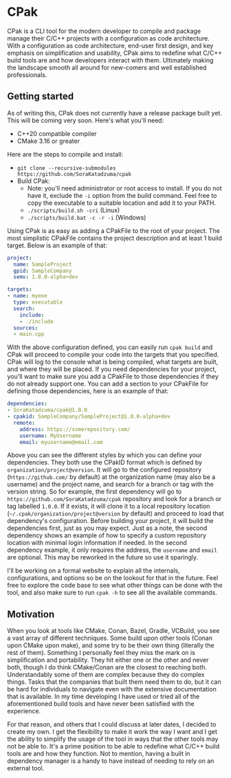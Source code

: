 # CPak
CPak is a CLI tool for the modern developer to compile and package manage their C/C++ projects with a configuration as code architecture. With a configuration as code architecture, end-user first design, and key emphasis on simplification and usability, CPak aims to redefine what C/C++ build tools are and how developers interact with them. Ultimately making the landscape smooth all around for new-comers and well established professionals.

## Getting started
As of writing this, CPak does not currently have a release package built yet. This will be coming very soon. Here's what you'll need:
* C++20 compatible compiler
* CMake 3.16 or greater

Here are the steps to compile and install:
* `git clone --recursive-submodules https://github.com/SoraKatadzuma/cpak`
* Build CPak:
    * Note: you'll need administrator or root access to install. If you do not have it, exclude the `-i` option from the build command. Feel free to copy the executable to a suitable location and add it to your PATH.
    * `./scripts/build.sh -cri` (Linux)
    * `./scripts/build.bat -c -r -i` (Windows)

Using CPak is as easy as adding a CPakFile to the root of your project. The most simplistic CPakFile contains the project description and at least 1 build target. Below is an example of that:
```yaml
project:
  name: SampleProject
  gpid: SampleCompany
  semv: 1.0.0-alpha+dev

targets:
- name: myexe
  type: executable
  search:
    include:
    - ./include
  sources:
  - main.cpp
```
With the above configuration defined, you can easily run `cpak build` and CPak will proceed to compile your code into the targets that you specified. CPak will log to the console what is being compiled, what targets are built, and where they will be placed. If you need dependencies for your project, you'll want to make sure you add a CPakFile to those dependencies if they do not already support one. You can add a section to your CPakFile for defining those dependencies, here is an example of that:
```yaml
dependencies:
- SoraKatadzuma/cpak@1.0.0
- cpakid: SampleCompany/SampleProject@1.0.0-alpha+dev
  remote:
    address: https://somerepository.com/
    username: MyUsername
    email: myusername@email.com
```
Above you can see the different styles by which you can define your dependencies. They both use the CPakID format which is defined by `organization/project@version`. It will go to the configured repository (`https://github.com/` by default) at the organization name (may also be a username) and the project name, and search for a branch or tag with the version string. So for example, the first dependency will go to `https://github.com/SoraKatadzuma/cpak` repository and look for a branch or tag labelled `1.0.0`. If it exists, it will clone it to a local repository location (`~/.cpak/organization/project@version` by default) and proceed to load that dependency's configuration. Before building your project, it will build the dependencies first, just as you may expect. Just as a note, the second dependency shows an example of how to specify a custom repository location with minimal login information if needed. In the second dependency example, it only requires the address, the `username` and `email` are optional. This may be reworked in the future so use it sparingly.

I'll be working on a formal website to explain all the internals, configurations, and options so be on the lookout for that in the future. Feel free to explore the code base to see what other things can be done with the tool, and also make sure to run `cpak -h` to see all the available commands.

## Motivation
When you look at tools like CMake, Conan, Bazel, Gradle, VCBuild, you see a vast array of different techniques. Some build upon other tools (Conan upon CMake upon make), and some try to be their own thing (literally the rest of them). Something I personally feel they miss the mark on is simplification and portability. They hit either one or the other and never both, though I do think CMake/Conan are the closest to reaching both. Understandably some of them are complex because they do complex things. Tasks that the companies that built them need them to do, but it can be hard for individuals to navigate even with the extensive documentation that is available. In my time developing I have used or tried all of the aforementioned build tools and have never been satisfied with the experience.

For that reason, and others that I could discuss at later dates, I decided to create my own. I get the flexibility to make it work the way I want and I get the ability to simplify the usage of the tool in ways that the other tools may not be able to. It's a prime position to be able to redefine what C/C++ build tools are and how they function. Not to mention, having a built in dependency manager is a handy to have instead of needing to rely on an external tool.